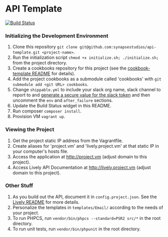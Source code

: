 # API Template

[![Build Status](https://api.shippable.com/projects/53e54a66bec73bdc0222ec30/badge/master)](https://www.shippable.com/projects/53e54a66bec73bdc0222ec30)

### Initializing the Development Environment
1. Clone this repository `git clone git@github.com:synapsestudios/api-template.git <project-name>`.
1. Run the initialization script `chmod +x initialize.sh; ./initialize.sh;` from the project directory.
1. Create a cookbooks repository for this project (see the [cookbook-template README](https://github.com/synapsestudios/cookbook-template) for details).
1. Add the project cookbooks as a submodule called 'cookbooks' with `git submodule add <git URL> cookbooks`.
1. Change `shippable.yml` to include your slack org name, slack channel to report to and [generate a secure value for the slack token](http://blog.shippable.com/devops-chat-a-simple-way-to-use-slack-notifications-with-shippable) and then uncomment the `env` and `after_failure` sections.
1. Update the Build Status widget in this README.
1. Run composer `composer install`.
1. Provision VM `vagrant up`.

### Viewing the Project
1. Get the project static IP address from the Vagrantfile.
1. Create aliases for 'project.vm' and 'lively.project.vm' at that static IP in your computer's hosts file.
1. Access the application at http://project.vm (adjust domain to this project).
1. Access Lively API Documentation at http://lively.project.vm (adjust domain to this project).

### Other Stuff
1. As you build out the API, document it in `config.project.json`. See the [Lively README](https://github.com/synapsestudios/lively) for more details.
1. Personalize the templates in `templates/Email/` according to the needs of your project.
1. To run PHPCS, run `vendor/bin/phpcs --standard=PSR2 src/*` in the root directory.
1. To run unit tests, run `vendor/bin/phpunit` in the root directory.
